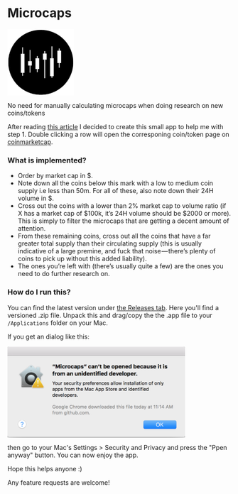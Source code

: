 # Microcaps

<img src="https://github.com/funky-monkey/microcaps/raw/master/Icon.png" width="150" height="150" align="middle">

No need for manually calculating microcaps when doing research on new coins/tokens

After reading [this article](https://medium.com/@daytradernik/picking-out-microcaps-101-2215a5782691) I decided to create this small app to help me with step 1. Double clicking a row will open the corresponing coin/token page on [coinmarketcap](coinmarketcap.com).

### What is implemented?

* Order by market cap in $. 
*  Note down all the coins below this mark with a low to medium coin supply i.e less than 50m. For all of these, also note down their 24H volume in $. 
* Cross out the coins with a lower than 2% market cap to volume ratio (if X has a market cap of $100k, it’s 24H volume should be $2000 or more). This is simply to filter the microcaps that are getting a decent amount of attention. 
* From these remaining coins, cross out all the coins that have a far greater total supply than their circulating supply (this is usually indicative of a large premine, and fuck that noise — there’s plenty of coins to pick up without this added liability). 
* The ones you’re left with (there’s usually quite a few) are the ones you need to do further research on.

### How do I run this?

You can find the latest version under [the Releases tab](https://github.com/funky-monkey/microcaps/releases). Here you'll find a versioned .zip file. Unpack this and drag/copy the the .app file to your `/Applications` folder on your Mac. 

If you get an dialog like this:

<img src="https://github.com/funky-monkey/microcaps/raw/master/permissions.png" width="400" align="middle">

then go to your Mac's Settings > Security and Privacy and press the "Ppen anyway" button. You can now enjoy the app.

Hope this helps anyone :) 

Any feature requests are welcome!
